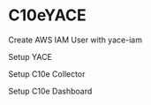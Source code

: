# C10eYACE

Create AWS IAM User with yace-iam

Setup YACE

Setup C10e Collector

Setup C10e Dashboard
